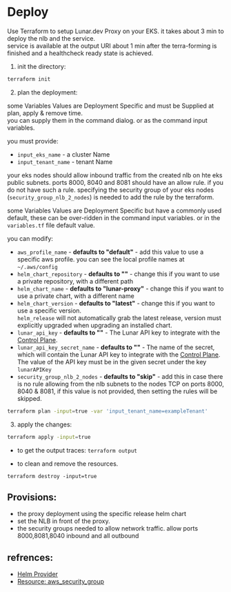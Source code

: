 # Deploy

Use Terraform to setup Lunar.dev Proxy on your EKS.
it takes about 3 min to deploy the nlb and the service.  
service is available at the output URI about 1 min after the terra-forming is finished and a healthcheck ready state is achieved.

1. init the directory: 
```bash
terraform init
```

2. plan the deployment:

some Variables Values are Deployment Specific and must be Supplied at plan, apply & remove time.  
you can supply them in the command dialog. or as the command input variables.

you must provide:
 -  `input_eks_name` - a cluster Name
 -  `input_tenant_name` - tenant Name

your eks nodes should allow inbound traffic from the created nlb on hte eks public subnets. ports 8000, 8040 and 8081 should have an allow rule. if you do not have such a rule. specifying the security group of your eks nodes (`security_group_nlb_2_nodes`) is needed to add the rule by the terraform.

some Variables Values are Deployment Specific but have a commonly used default, these can be over-ridden in the command input variables. or in the `variables.tf` file default value.

you can modify:
 - `aws_profile_name` -  **defaults to "default"** - add this value to use a specific aws profile. you can see the local profile names at `~/.aws/config`
 - `helm_chart_repository` - **defaults to ""** - change this if you want to use a private repository, with a different path 
 - `helm_chart_name` - **defaults to "lunar-proxy"** - change this if you want to use a private chart, with a different name 
 - `helm_chart_version` - **defaults to "latest"** - change this if you want to use a specific version.  
    `helm_release` will not automatically grab the latest release, version must explicitly upgraded when upgrading an installed chart. 
 - `lunar_api_key` - **defaults to ""** - The Lunar API key to integrate with the [Control Plane](https://app.lunar.dev).
 - `lunar_api_key_secret_name` - **defaults to ""** - The name of the secret, which will contain the Lunar API key to integrate with the [Control Plane](https://app.lunar.dev).
 The value of the API key must be in the given secret under the key `lunarAPIKey`
 - `security_group_nlb_2_nodes` - **defaults to "skip"** - add this in case there is no rule allowing from the nlb subnets to the nodes TCP on ports 8000, 8040 & 8081, if this value is not provided, then setting the rules will be skipped.


```bash
terraform plan -input=true -var 'input_tenant_name=exampleTenant'
```

3. apply the changes:
```bash
terraform apply -input=true
```

 - to get the output traces:
`terraform output`

 - to clean and remove the resources.
 ```bahe
 terraform destroy -input=true
 ```

## Provisions:

 - the proxy deployment using the specific release helm chart
 - set the NLB in front of the proxy.
 - the security groups needed to allow network traffic. allow ports 8000,8081,8040 inbound and all outbound


## refrences:

 - [Helm Provider](https://registry.terraform.io/providers/hashicorp/helm/latest/docs)
 - [Resource: aws_security_group](https://registry.terraform.io/providers/hashicorp/aws/latest/docs/resources/security_group)